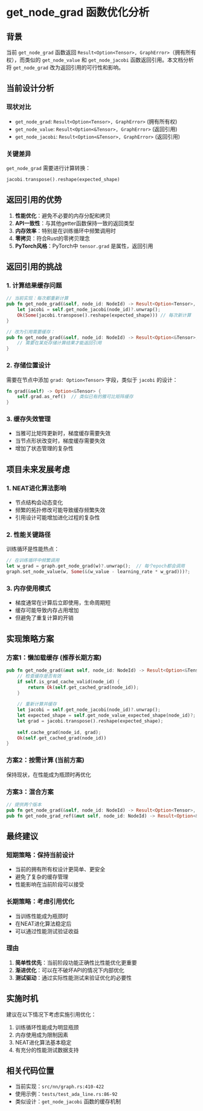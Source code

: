 # get_node_grad 函数优化分析

## 背景

当前 `get_node_grad` 函数返回 `Result<Option<Tensor>, GraphError>`（拥有所有权），而类似的 `get_node_value` 和 `get_node_jacobi` 函数返回引用。本文档分析将 `get_node_grad` 改为返回引用的可行性和影响。

## 当前设计分析

### 现状对比
- `get_node_grad`: `Result<Option<Tensor>, GraphError>` (拥有所有权)
- `get_node_value`: `Result<Option<&Tensor>, GraphError>` (返回引用)  
- `get_node_jacobi`: `Result<Option<&Tensor>, GraphError>` (返回引用)

### 关键差异
`get_node_grad` 需要进行计算转换：
```rust
jacobi.transpose().reshape(expected_shape)
```

## 返回引用的优势

1. **性能优化**：避免不必要的内存分配和拷贝
2. **API一致性**：与其他getter函数保持一致的返回类型
3. **内存效率**：特别是在训练循环中频繁调用时
4. **零拷贝**：符合Rust的零拷贝理念
5. **PyTorch风格**：PyTorch中 `tensor.grad` 是属性，返回引用

## 返回引用的挑战

### 1. 计算结果缓存问题
```rust
// 当前实现：每次都重新计算
pub fn get_node_grad(&self, node_id: NodeId) -> Result<Option<Tensor>, GraphError> {
    let jacobi = self.get_node_jacobi(node_id)?.unwrap();
    Ok(Some(jacobi.transpose().reshape(expected_shape))) // 每次新计算
}

// 改为引用需要缓存：
pub fn get_node_grad(&self, node_id: NodeId) -> Result<Option<&Tensor>, GraphError> {
    // 需要在某处存储计算结果才能返回引用
}
```

### 2. 存储位置设计
需要在节点中添加 `grad: Option<Tensor>` 字段，类似于 `jacobi` 的设计：
```rust
fn grad(&self) -> Option<&Tensor> {
    self.grad.as_ref()  // 类似已有的雅可比矩阵缓存
}
```

### 3. 缓存失效管理
- 当雅可比矩阵更新时，梯度缓存需要失效
- 当节点形状改变时，梯度缓存需要失效  
- 增加了状态管理的复杂性

## 项目未来发展考虑

### 1. NEAT进化算法影响
- 节点结构会动态变化
- 频繁的拓扑修改可能导致缓存频繁失效
- 引用设计可能增加进化过程的复杂性

### 2. 性能关键路径
训练循环是性能热点：
```rust
// 在训练循环中频繁调用
let w_grad = graph.get_node_grad(w)?.unwrap();  // 每个epoch都会调用
graph.set_node_value(w, Some(&(w_value - learning_rate * w_grad)))?;
```

### 3. 内存使用模式
- 梯度通常在计算后立即使用，生命周期短
- 缓存可能导致内存占用增加
- 但避免了重复计算的开销

## 实现策略方案

### 方案1：懒加载缓存 (推荐长期方案)
```rust
pub fn get_node_grad(&mut self, node_id: NodeId) -> Result<Option<&Tensor>, GraphError> {
    // 检查缓存是否有效
    if self.is_grad_cache_valid(node_id) {
        return Ok(self.get_cached_grad(node_id));
    }
    
    // 重新计算并缓存
    let jacobi = self.get_node_jacobi(node_id)?.unwrap();
    let expected_shape = self.get_node_value_expected_shape(node_id)?;
    let grad = jacobi.transpose().reshape(expected_shape);
    
    self.cache_grad(node_id, grad);
    Ok(self.get_cached_grad(node_id))
}
```

### 方案2：按需计算 (当前方案)
保持现状，在性能成为瓶颈时再优化

### 方案3：混合方案
```rust
// 提供两个版本
pub fn get_node_grad(&self, node_id: NodeId) -> Result<Option<Tensor>, GraphError> // 拥有所有权
pub fn get_node_grad_ref(&mut self, node_id: NodeId) -> Result<Option<&Tensor>, GraphError> // 引用版本
```

## 最终建议

### 短期策略：保持当前设计
- 当前的拥有所有权设计更简单、更安全
- 避免了复杂的缓存管理
- 性能影响在当前阶段可以接受

### 长期策略：考虑引用优化
- 当训练性能成为瓶颈时
- 在NEAT进化算法稳定后
- 可以通过性能测试验证收益

### 理由
1. **简单性优先**：当前阶段功能正确性比性能优化更重要
2. **渐进优化**：可以在不破坏API的情况下内部优化
3. **测试驱动**：通过实际性能测试来验证优化的必要性

## 实施时机

建议在以下情况下考虑实施引用优化：
1. 训练循环性能成为明显瓶颈
2. 内存使用成为限制因素
3. NEAT进化算法基本稳定
4. 有充分的性能测试数据支持

## 相关代码位置

- 当前实现：`src/nn/graph.rs:410-422`
- 使用示例：`tests/test_ada_line.rs:86-92`
- 类似设计：`get_node_jacobi` 函数的缓存机制
